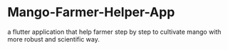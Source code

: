 # Mango-Farmer-Helper-App
a flutter application that help farmer step by step to cultivate mango with more robust and scientific way.
